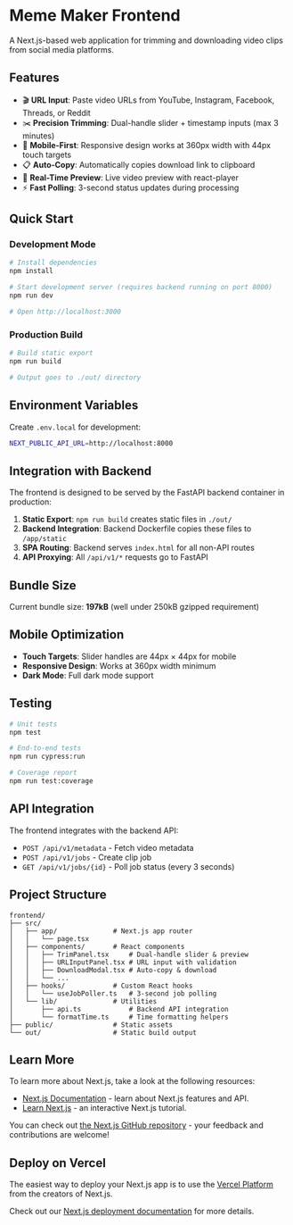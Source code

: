 # Meme Maker Frontend

A Next.js-based web application for trimming and downloading video clips from social media platforms.

## Features

- 🎬 **URL Input**: Paste video URLs from YouTube, Instagram, Facebook, Threads, or Reddit
- ✂️ **Precision Trimming**: Dual-handle slider + timestamp inputs (max 3 minutes)
- 📱 **Mobile-First**: Responsive design works at 360px width with 44px touch targets
- 📋 **Auto-Copy**: Automatically copies download link to clipboard
- 🎯 **Real-Time Preview**: Live video preview with react-player
- ⚡ **Fast Polling**: 3-second status updates during processing

## Quick Start

### Development Mode

```bash
# Install dependencies
npm install

# Start development server (requires backend running on port 8000)
npm run dev

# Open http://localhost:3000
```

### Production Build

```bash
# Build static export
npm run build

# Output goes to ./out/ directory
```

## Environment Variables

Create `.env.local` for development:

```bash
NEXT_PUBLIC_API_URL=http://localhost:8000
```

## Integration with Backend

The frontend is designed to be served by the FastAPI backend container in production:

1. **Static Export**: `npm run build` creates static files in `./out/`
2. **Backend Integration**: Backend Dockerfile copies these files to `/app/static`
3. **SPA Routing**: Backend serves `index.html` for all non-API routes
4. **API Proxying**: All `/api/v1/*` requests go to FastAPI

## Bundle Size

Current bundle size: **197kB** (well under 250kB gzipped requirement)

## Mobile Optimization

- **Touch Targets**: Slider handles are 44px × 44px for mobile
- **Responsive Design**: Works at 360px width minimum
- **Dark Mode**: Full dark mode support

## Testing

```bash
# Unit tests
npm test

# End-to-end tests
npm run cypress:run

# Coverage report
npm run test:coverage
```

## API Integration

The frontend integrates with the backend API:

- `POST /api/v1/metadata` - Fetch video metadata
- `POST /api/v1/jobs` - Create clip job
- `GET /api/v1/jobs/{id}` - Poll job status (every 3 seconds)

## Project Structure

```
frontend/
├── src/
│   ├── app/              # Next.js app router
│   │   └── page.tsx
│   ├── components/       # React components
│   │   ├── TrimPanel.tsx     # Dual-handle slider & preview
│   │   ├── URLInputPanel.tsx # URL input with validation
│   │   ├── DownloadModal.tsx # Auto-copy & download
│   │   └── ...
│   ├── hooks/            # Custom React hooks
│   │   └── useJobPoller.ts   # 3-second job polling
│   └── lib/              # Utilities
│       ├── api.ts            # Backend API integration
│       └── formatTime.ts     # Time formatting helpers
├── public/               # Static assets
└── out/                  # Static build output
```

## Learn More

To learn more about Next.js, take a look at the following resources:

- [Next.js Documentation](https://nextjs.org/docs) - learn about Next.js features and API.
- [Learn Next.js](https://nextjs.org/learn) - an interactive Next.js tutorial.

You can check out [the Next.js GitHub repository](https://github.com/vercel/next.js) - your feedback and contributions are welcome!

## Deploy on Vercel

The easiest way to deploy your Next.js app is to use the [Vercel Platform](https://vercel.com/new?utm_medium=default-template&filter=next.js&utm_source=create-next-app&utm_campaign=create-next-app-readme) from the creators of Next.js.

Check out our [Next.js deployment documentation](https://nextjs.org/docs/app/building-your-application/deploying) for more details.
